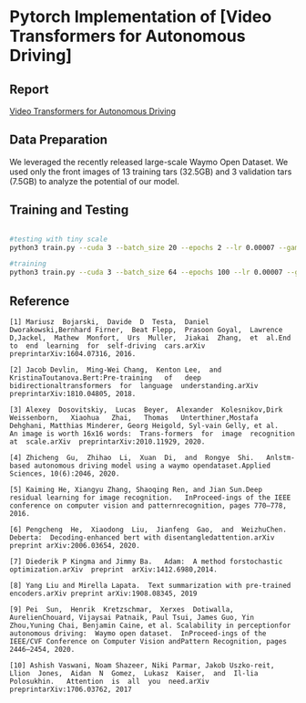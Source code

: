# Pytorch Implementation of [Video Transformers for Autonomous Driving]

## Report
[Video Transformers for Autonomous Driving](https://github.com/jongwoopark7978/VidT_AV_pver/blob/main/Video%20Transformers%20for%20Autonomous%20Driving_Jongwoo%20Park%2C%20Sounak%20Mondal.pdf)

## Data Preparation
We leveraged the recently released large-scale Waymo Open Dataset. We used only the front images of 13 training tars (32.5GB) and 3 validation tars (7.5GB) to analyze the potential of our model.

## Training and Testing

```bash

#testing with tiny scale
python3 train.py --cuda 3 --batch_size 20 --epochs 2 --lr 0.00007 --gamma 0.7 --seed  42 --num_frames  10 --num_dims  20 --num_layers  2 --num_heads  2 --dim_head  10 --mlp_dim  10 --drop_prob  0.4 --emb_drop_prob  0.4 --cls_dim  10

#training
python3 train.py --cuda 3 --batch_size 64 --epochs 100 --lr 0.00007 --gamma 0.7 --seed  42 --num_frames  10 --num_dims  128 --num_layers  6 --num_heads  8 --dim_head  128 --mlp_dim  128 --drop_prob  0.4 --emb_drop_prob  0.4 --cls_dim  64

```

## Reference

```
[1] Mariusz  Bojarski,  Davide  D  Testa,  Daniel  Dworakowski,Bernhard Firner,  Beat Flepp,  Prasoon Goyal,  Lawrence D,Jackel,  Mathew  Monfort,  Urs  Muller,  Jiakai  Zhang,  et  al.End  to  end  learning  for  self-driving  cars.arXiv  preprintarXiv:1604.07316, 2016.

[2] Jacob Devlin,  Ming-Wei Chang,  Kenton Lee,  and KristinaToutanova.Bert:Pre-training   of   deep   bidirectionaltransformers  for  language  understanding.arXiv  preprintarXiv:1810.04805, 2018.

[3] Alexey  Dosovitskiy,  Lucas  Beyer,  Alexander  Kolesnikov,Dirk   Weissenborn,   Xiaohua   Zhai,   Thomas   Unterthiner,Mostafa Dehghani, Matthias Minderer, Georg Heigold, Syl-vain Gelly, et al.   An image is worth 16x16 words:  Trans-formers  for  image  recognition  at  scale.arXiv  preprintarXiv:2010.11929, 2020.

[4] Zhicheng  Gu,  Zhihao  Li,  Xuan  Di,  and  Rongye  Shi.   Anlstm-based autonomous driving model using a waymo opendataset.Applied Sciences, 10(6):2046, 2020.

[5] Kaiming He, Xiangyu Zhang, Shaoqing Ren, and Jian Sun.Deep residual learning for image recognition.   InProceed-ings of the IEEE conference on computer vision and patternrecognition, pages 770–778, 2016.

[6] Pengcheng  He,  Xiaodong  Liu,  Jianfeng  Gao,  and  WeizhuChen.  Deberta:  Decoding-enhanced bert with disentangledattention.arXiv preprint arXiv:2006.03654, 2020.

[7] Diederik P Kingma and Jimmy Ba.   Adam:  A method forstochastic  optimization.arXiv  preprint  arXiv:1412.6980,2014.

[8] Yang Liu and Mirella Lapata.  Text summarization with pre-trained encoders.arXiv preprint arXiv:1908.08345, 2019

[9] Pei  Sun,  Henrik  Kretzschmar,  Xerxes  Dotiwalla,  AurelienChouard, Vijaysai Patnaik, Paul Tsui, James Guo, Yin Zhou,Yuning Chai, Benjamin Caine, et al. Scalability in perceptionfor autonomous driving:  Waymo open dataset.  InProceed-ings of the IEEE/CVF Conference on Computer Vision andPattern Recognition, pages 2446–2454, 2020.

[10] Ashish Vaswani, Noam Shazeer, Niki Parmar, Jakob Uszko-reit,  Llion  Jones,  Aidan  N  Gomez,  Lukasz  Kaiser,  and  Il-lia  Polosukhin.   Attention  is  all  you  need.arXiv  preprintarXiv:1706.03762, 2017
```


